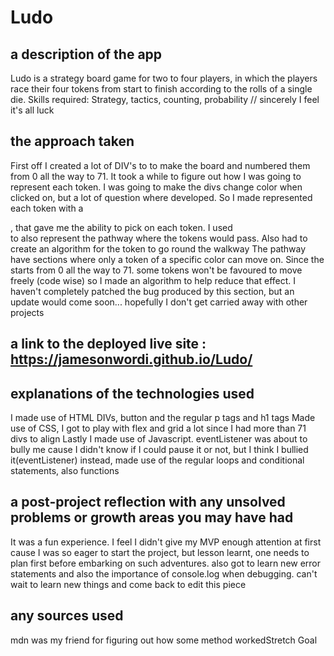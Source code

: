 # Ludo

## a description of the app
Ludo is a strategy board game for two to four players, in which the players race their four tokens
from start to finish according to the rolls of a single die.
Skills required: Strategy, tactics, counting, probability // sincerely I feel it's all luck 

## the approach taken
First off I created a lot of DIV's to to make the board and numbered them from 0 all the way to 71. 
It took a while to figure out how I was going to represent each token. I was going to make the divs change color when clicked on,
but a lot of question where developed. So I made represented each token with a <div>, that gave me the ability to pick on each token.
I used <div> to also represent the pathway where the tokens would pass. Also had to create an algorithm for the token to go round the walkway
The pathway have sections where only a token of a specific color can move on. Since the <div> starts from 0 all the way to 71. some tokens won't be
favoured to move freely (code wise) so I made an algorithm to help reduce that effect. I haven't completely patched the bug produced by this section,
but an update would come soon... hopefully I don't get carried away with other projects


## a link to the deployed live site : https://jamesonwordi.github.io/Ludo/

## explanations of the technologies used

I made use of HTML DIVs, button and the regular p tags and h1 tags
Made use of CSS, I got to play with flex and grid a lot since I had more than 71 divs to align
Lastly I made use of Javascript. eventListener was about to bully me cause I didn't know if I could pause it or not,
but I think I bullied it(eventListener) instead, made use of the regular loops and conditional statements, also functions

## a post-project reflection with any unsolved problems or growth areas you may have had
It was a fun experience. I feel I didn't give my MVP enough attention at first cause I was so eager to start the project,
but lesson learnt, one needs to plan first before embarking on such adventures. also got to learn new error statements and also 
the importance of console.log when debugging. can't wait to learn new things and come back to edit this piece

## any sources used
mdn was my friend for figuring out how some method workedStretch Goal












